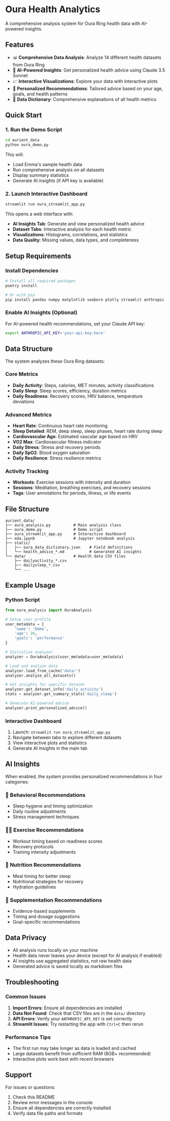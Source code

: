 # Oura Health Analytics

A comprehensive analysis system for Oura Ring health data with AI-powered insights.

## Features

- 📊 **Comprehensive Data Analysis**: Analyze 14 different health datasets from Oura Ring
- 🤖 **AI-Powered Insights**: Get personalized health advice using Claude 3.5 Sonnet
- 📈 **Interactive Visualizations**: Explore your data with interactive plots
- 🎯 **Personalized Recommendations**: Tailored advice based on your age, goals, and health patterns
- 💾 **Data Dictionary**: Comprehensive explanations of all health metrics

## Quick Start

### 1. Run the Demo Script

```bash
cd aurient_data
python oura_demo.py
```

This will:
- Load Emma's sample health data
- Run comprehensive analysis on all datasets
- Display summary statistics
- Generate AI insights (if API key is available)

### 2. Launch Interactive Dashboard

```bash
streamlit run oura_streamlit_app.py
```

This opens a web interface with:
- **AI Insights Tab**: Generate and view personalized health advice
- **Dataset Tabs**: Interactive analysis for each health metric
- **Visualizations**: Histograms, correlations, and statistics
- **Data Quality**: Missing values, data types, and completeness

## Setup Requirements

### Install Dependencies

```bash
# Install all required packages
poetry install

# Or with pip
pip install pandas numpy matplotlib seaborn plotly streamlit anthropic
```

### Enable AI Insights (Optional)

For AI-powered health recommendations, set your Claude API key:

```bash
export ANTHROPIC_API_KEY='your-api-key-here'
```

## Data Structure

The system analyzes these Oura Ring datasets:

### Core Metrics
- **Daily Activity**: Steps, calories, MET minutes, activity classifications
- **Daily Sleep**: Sleep scores, efficiency, duration metrics
- **Daily Readiness**: Recovery scores, HRV balance, temperature deviations

### Advanced Metrics  
- **Heart Rate**: Continuous heart rate monitoring
- **Sleep Detailed**: REM, deep sleep, sleep phases, heart rate during sleep
- **Cardiovascular Age**: Estimated vascular age based on HRV
- **VO2 Max**: Cardiovascular fitness indicator
- **Daily Stress**: Stress and recovery periods
- **Daily SpO2**: Blood oxygen saturation
- **Daily Resilience**: Stress resilience metrics

### Activity Tracking
- **Workouts**: Exercise sessions with intensity and duration
- **Sessions**: Meditation, breathing exercises, and recovery sessions
- **Tags**: User annotations for periods, illness, or life events

## File Structure

```
aurient_data/
├── oura_analysis.py          # Main analysis class
├── oura_demo.py              # Demo script
├── oura_streamlit_app.py     # Interactive dashboard
├── eda.ipynb                 # Jupyter notebook analysis
├── static/
│   ├── oura_data_dictionary.json    # Field definitions
│   └── health_advice_*.md           # Generated AI insights
└── data/                     # Health data CSV files
    ├── dailyactivity_*.csv
    ├── dailysleep_*.csv
    └── ...
```

## Example Usage

### Python Script

```python
from oura_analysis import OuraAnalysis

# Setup user profile
user_metadata = {
    'name': 'Emma',
    'age': 26,
    'goals': 'performance'
}

# Initialize analyzer
analyzer = OuraAnalysis(user_metadata=user_metadata)

# Load and analyze data
analyzer.load_from_cache('data/')
analyzer.analyze_all_datasets()

# Get insights for specific dataset
analyzer.get_dataset_info('daily_activity')
stats = analyzer.get_summary_stats('daily_sleep')

# Generate AI-powered advice
analyzer.print_personalized_advice()
```

### Interactive Dashboard

1. Launch: `streamlit run oura_streamlit_app.py`
2. Navigate between tabs to explore different datasets
3. View interactive plots and statistics
4. Generate AI insights in the main tab

## AI Insights

When enabled, the system provides personalized recommendations in four categories:

### 🧠 Behavioral Recommendations
- Sleep hygiene and timing optimization
- Daily routine adjustments
- Stress management techniques

### 🏃‍♀️ Exercise Recommendations
- Workout timing based on readiness scores
- Recovery protocols
- Training intensity adjustments

### 🥗 Nutrition Recommendations
- Meal timing for better sleep
- Nutritional strategies for recovery
- Hydration guidelines

### 💊 Supplementation Recommendations
- Evidence-based supplements
- Timing and dosage suggestions
- Goal-specific recommendations

## Data Privacy

- All analysis runs locally on your machine
- Health data never leaves your device (except for AI analysis if enabled)
- AI insights use aggregated statistics, not raw health data
- Generated advice is saved locally as markdown files

## Troubleshooting

### Common Issues

1. **Import Errors**: Ensure all dependencies are installed
2. **Data Not Found**: Check that CSV files are in the `data/` directory
3. **API Errors**: Verify your `ANTHROPIC_API_KEY` is set correctly
4. **Streamlit Issues**: Try restarting the app with `Ctrl+C` then rerun

### Performance Tips

- The first run may take longer as data is loaded and cached
- Large datasets benefit from sufficient RAM (8GB+ recommended)
- Interactive plots work best with recent browsers

## Support

For issues or questions:
1. Check this README
2. Review error messages in the console
3. Ensure all dependencies are correctly installed
4. Verify data file paths and formats